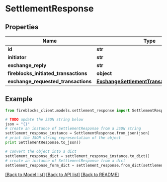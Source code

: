 # SettlementResponse


## Properties

Name | Type | Description | Notes
------------ | ------------- | ------------- | -------------
**id** | **str** |  | [optional] 
**initiator** | **str** |  | [optional] 
**exchange_reply** | **str** |  | [optional] 
**fireblocks_initiated_transactions** | **object** |  | [optional] 
**exchange_requested_transactions** | [**ExchangeSettlementTransactionsResponse**](ExchangeSettlementTransactionsResponse.md) |  | [optional] 

## Example

```python
from fireblocks_client.models.settlement_response import SettlementResponse

# TODO update the JSON string below
json = "{}"
# create an instance of SettlementResponse from a JSON string
settlement_response_instance = SettlementResponse.from_json(json)
# print the JSON string representation of the object
print SettlementResponse.to_json()

# convert the object into a dict
settlement_response_dict = settlement_response_instance.to_dict()
# create an instance of SettlementResponse from a dict
settlement_response_form_dict = settlement_response.from_dict(settlement_response_dict)
```
[[Back to Model list]](../README.md#documentation-for-models) [[Back to API list]](../README.md#documentation-for-api-endpoints) [[Back to README]](../README.md)


